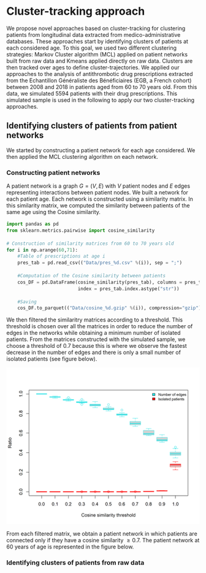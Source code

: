 # Cluster-tracking approach
We propose novel approaches based on cluster-tracking for clustering patients from longitudinal data extracted from medico-administrative databases. These approaches start by identifying clusters of patients at each considered age. To this goal, we used two different clustering strategies: Markov Cluster algorithm (MCL) applied on patient networks built from raw data and Kmeans applied directly on raw data. Clusters are then tracked over ages to define cluster-trajectories. We applied our approaches to the analysis of antithrombotic drug prescriptions extracted from the Echantillon Généraliste des Bénéficiaires (EGB, a French cohort) between 2008 and 2018 in patients aged from 60 to 70 years old. From this data, we simulated 5594 patients with their drug prescriptions. This simulated sample is used in the following to apply our two cluster-tracking approaches.

## Identifying clusters of patients from patient networks
We started by constructing a patient network for each age considered. We then applied the MCL clustering algorithm on each network.

### Constructing patient networks
A patient network is a graph $G = (V,E)$ with $V$ patient nodes and $E$ edges representing interactions between patient nodes. We built a network for each patient age. Each network is constructed using a similarity matrix. In this similarity matrix, we computed the similarity between patients of the same age using the Cosine similarity.

```python
import pandas as pd
from sklearn.metrics.pairwise import cosine_similarity

# Construction of similarity matrices from 60 to 70 years old
for i in np.arange(60,71):
    #Table of prescriptions at age i
    pres_tab = pd.read_csv(("Data/pres_%d.csv" %(i)), sep = ";")
    
    #Computation of the Cosine similarity between patients 
    cos_DF = pd.DataFrame(cosine_similarity(pres_tab), columns = pres_tab.index.astype("str"),
                          index = pres_tab.index.astype("str")) 
    
    #Saving
    cos_DF.to_parquet(("Data/cosine_%d.gzip" %(i)), compression="gzip") 
```

We then filtered the similaritry matrices according to a threshold. This threshold is chosen over all the matrices in order to reduce the number of edges in the networks while obtaining a minimum number of isolated patients. From the matrices constructed with the simulated sample, we choose a threshold of 0.7 because this is where we observe the fastest decrease in the number of edges and there is only a small number of isolated patients (see figure below). 

![example visualization](Figure/cosine_threshold.png)

From each filtered matrix, we obtain a patient network in which patients are connected only if they have a cosine similarity $\ge 0.7$. The patient network at 60 years of age is represented in the figure below.

### Identifying clusters of patients from raw data

